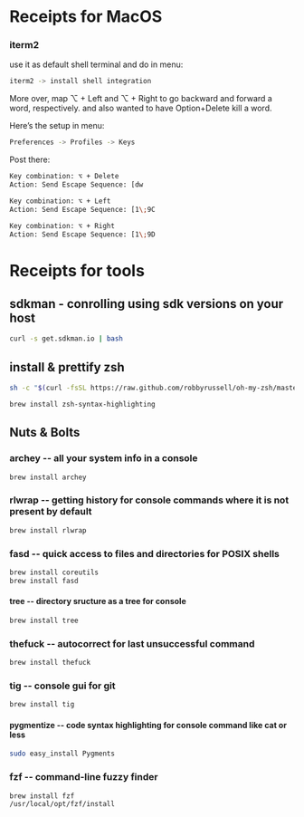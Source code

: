 # Receipts for MacOS
### iterm2
use it as default shell terminal and do in menu:
```sh
iterm2 -> install shell integration
```
More over, map ⌥ + Left and ⌥ + Right to go backward and forward a word, respectively. and also wanted to have Option+Delete kill a word.

Here’s the setup in menu:
```sh
Preferences -> Profiles -> Keys
```
Post there:
```sh
Key combination: ⌥ + Delete
Action: Send Escape Sequence: [dw

Key combination: ⌥ + Left
Action: Send Escape Sequence: [1\;9C

Key combination: ⌥ + Right
Action: Send Escape Sequence: [1\;9D
```

# Receipts for tools

## sdkman - conrolling using sdk versions on your host
```sh
curl -s get.sdkman.io | bash
```

## install & prettify zsh
```sh
sh -c "$(curl -fsSL https://raw.github.com/robbyrussell/oh-my-zsh/master/tools/install.sh)"
```
```sh
brew install zsh-syntax-highlighting
```
## Nuts & Bolts
### archey -- all your system info  in a console
```sh
brew install archey
```
### rlwrap -- getting history for console commands where it is not present by default
```sh
brew install rlwrap
```

### fasd -- quick access to files and directories for POSIX shells
```sh
brew install coreutils
brew install fasd
```
#### tree -- directory sructure as a tree for console
```sh
brew install tree
```
### thefuck -- autocorrect for last unsuccessful command
```sh
brew install thefuck
```
### tig -- console gui for git
```sh
brew install tig
```
#### pygmentize -- code syntax highlighting for console command like cat or less
```sh
sudo easy_install Pygments 
```

### fzf -- command-line fuzzy finder
```sh
brew install fzf
/usr/local/opt/fzf/install
```
